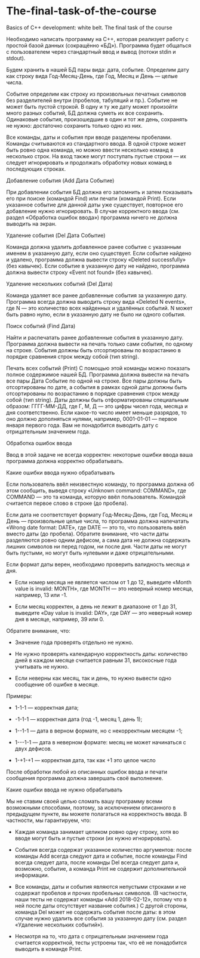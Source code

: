 # The-final-task-of-the-course
Basics of C++ development: white belt. The final task of the course

Необходимо написать программу на С++, которая реализует работу с простой базой данных (сокращённо «БД»). Программа будет общаться с пользователем через стандартный ввод и вывод (потоки stdin и stdout).

Будем хранить в нашей БД пары вида: дата, событие. Определим дату как строку вида Год-Месяц-День, где Год, Месяц и День — целые числа. 

Событие определим как строку из произвольных печатных символов без разделителей внутри (пробелов, табуляций и пр.). Событие не может быть пустой строкой. В одну и ту же дату может произойти много разных событий, БД должна суметь их все сохранить. Одинаковые события, произошедшие в один и тот же день, сохранять не нужно: достаточно сохранить только одно из них.

Все команды, даты и события при вводе разделены пробелами. Команды считываются из стандартного ввода. В одной строке может быть ровно одна команда, но можно ввести несколько команд в несколько строк. На вход также могут поступать пустые строки — их следует игнорировать и продолжать обработку новых команд в последующих строках.


Добавление события (Add Дата Событие)

При добавлении события БД должна его запомнить и затем показывать его при поиске (командой Find) или печати (командой Print). Если указанное событие для данной даты уже существует, повторное его добавление нужно игнорировать. В случае корректного ввода (см. раздел «Обработка ошибок ввода») программа ничего не должна выводить на экран.

Удаление события (Del Дата Событие)

Команда должна удалить добавленное ранее событие с указанным именем в указанную дату, если оно существует. Если событие найдено и удалено, программа должна вывести строку «Deleted successfully» (без кавычек). Если событие в указанную дату не найдено, программа должна вывести строку «Event not found» (без кавычек).

Удаление нескольких событий (Del Дата)

Команда удаляет все ранее добавленные события за указанную дату. Программа всегда должна выводить строку вида «Deleted N events», где N — это количество всех найденных и удалённых событий. N может быть равно нулю, если в указанную дату не было ни одного события.

Поиск событий (Find Дата)

Найти и распечатать ранее добавленные события в указанную дату. Программа должна вывести на печать только сами события, по одному на строке. События должны быть отсортированы по возрастанию в порядке сравнения строк между собой (тип string).

Печать всех событий (Print)
С помощью этой команды можно показать полное содержимое нашей БД. Программа должна вывести на печать все пары Дата Событие по одной на строке. Все пары должны быть отсортированы по дате, а события в рамках одной даты должны быть отсортированы по возрастанию в порядке сравнения строк между собой (тип string). Даты должны быть отформатированы специальным образом: ГГГГ-ММ-ДД, где Г, М, Д — это цифры чисел года, месяца и дня соответственно. Если какое-то число имеет меньше разрядов, то оно должно дополняться нулями, например, 0001-01-01 — первое января первого года. Вам не понадобится выводить дату с отрицательным значением года.

Обработка ошибок ввода

Ввод в этой задаче не всегда корректен: некоторые ошибки ввода ваша программа должна корректно обрабатывать.

Какие ошибки ввода нужно обрабатывать

Если пользователь ввёл неизвестную команду, то программа должна об этом сообщить, выведя строку «Unknown command: COMMAND», где COMMAND — это та команда, которую ввёл пользователь. Командой считается первое слово в строке (до пробела).

Если дата не соответствует формату Год-Месяц-День, где Год, Месяц и День — произвольные целые числа, то программа должна напечатать «Wrong date format: DATE», где DATE — это то, что пользователь ввёл вместо даты (до пробела). Обратите внимание, что части даты разделяются ровно одним дефисом, а сама дата не должна содержать лишних символов ни перед годом, ни после дня. Части даты не могут быть пустыми, но могут быть нулевыми и даже отрицательными.

Если формат даты верен, необходимо проверить валидность месяца и дня.

- Если номер месяца не является числом от 1 до 12, выведите «Month value is invalid: MONTH», где MONTH — это неверный номер месяца, например, 13 или -1.

- Если месяц корректен, а день не лежит в диапазоне от 1 до 31, выведите «Day value is invalid: DAY», где DAY — это неверный номер дня в месяце, например, 39 или 0.

Обратите внимание, что:

- Значение года проверять отдельно не нужно.

- Не нужно проверять календарную корректность даты: количество дней в каждом месяце считается равным 31, високосные года учитывать не нужно.

- Если неверны как месяц, так и день, то нужно вывести одно сообщение об ошибке в месяце.

Примеры:

- 1-1-1 — корректная дата;

- -1-1-1 — корректная дата (год -1, месяц 1, день 1);

- 1--1-1 — дата в верном формате, но с некорректным месяцем -1;

- 1---1-1 — дата в неверном формате: месяц не может начинаться с двух дефисов.

- 1-+1-+1 — корректная дата, так как +1 это целое число

После обработки любой из описанных ошибок ввода и печати сообщения программа должна завершать своё выполнение.

Какие ошибки ввода не нужно обрабатывать

Мы не ставим своей целью сломать вашу программу всеми возможными способами, поэтому, за исключением описанного в предыдущем пункте, вы можете полагаться на корректность ввода. В частности, мы гарантируем, что:

- Каждая команда занимает целиком ровно одну строку, хотя во вводе могут быть и пустые строки (их нужно игнорировать).

- События всегда содержат указанное количество аргументов: после команды Add всегда следуют дата и событие, после команды Find всегда следует дата, после команды Del всегда следует дата и, возможно, событие, а команда Print не содержит дополнительной информации.

- Все команды, даты и события являются непустыми строками и не содержат пробелов и прочих пробельных символов. (В частности, наши тесты не содержат команды «Add 2018-02-12», потому что в ней после даты отсутствует название события.) С другой стороны, команда Del может не содержать события после даты: в этом случае нужно удалить все события за указанную дату (см. раздел «Удаление нескольких событий»).

- Несмотря на то, что дата с отрицательным значением года считается корректной, тесты устроены так, что её не понадобится выводить в команде Print.

